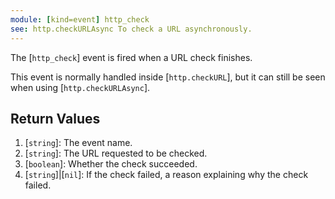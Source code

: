 ```yaml
---
module: [kind=event] http_check
see: http.checkURLAsync To check a URL asynchronously.
---
```


<!--
SPDX-FileCopyrightText: 2021 The CC: Tweaked Developers

SPDX-License-Identifier: MPL-2.0
-->

The [`http_check`] event is fired when a URL check finishes.

This event is normally handled inside [`http.checkURL`], but it can still be seen when using [`http.checkURLAsync`].

## Return Values
1. [`string`]: The event name.
2. [`string`]: The URL requested to be checked.
3. [`boolean`]: Whether the check succeeded.
4. <span class="type">[`string`]|[`nil`]</span>: If the check failed, a reason explaining why the check failed.
